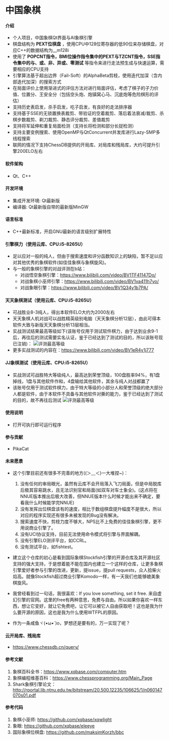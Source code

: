 # 中国象棋

#### 介绍
+ 个人项目，中国象棋Qt界面与AI象棋引擎
+ 棋盘结构为 **PEXT位棋盘** ，使用CPU中128位寄存器的低90位来存储棋盘，对应C++的数据结构为__m128i
+ 使用了 **POPCNT指令，BMI位操作指令集中的PEXT与TZCNT指令，SSE指令集中的与、或、非、异或、零测试** 等指令来进行走法预生成与快速运算，需要相应的CPU支持
+ 引擎算法基于超出边界（Fail-Soft）的AlphaBeta剪枝，使用迭代加深（含内部迭代加深）的搜索方式
+ 在局面评价上使用渐进式的评估方法对进行局面评估，考虑了棋子的子力价值、位置分、王安全分（包括空头炮、炮镇窝心马、沉底炮等危险棋形的评估）
+ 支持历史表启发，杀手启发，吃子启发，有良好的走法排序器
+ 支持基于SSE的无锁置换表裁剪、带验证的空着裁剪、落后着法衰减/裁剪、杀棋步数裁剪、剃刀裁剪、静态评分裁剪、差值裁剪
+ 支持将军延伸和重复局面检测（支持长将检测和部分长捉检测）
+ 支持主要变例搜索、使用OpenMP与QtConcurrent并发库进行Lazy-SMP多线程搜索
+ 联网的情况下支持ChessDB提供的开局库、对局库和残局库，大约可提升引擎200ELO左右

#### 软件架构
+ Qt、C++

#### 开发环境
+ 集成开发环境: Qt最新版
+ 编译器: Qt最新版自带的最新版MinGW 

#### 语言标准
+ C++最新标准，开启GNU最新的语言级别扩展特性

#### 引擎棋力（使用云库、CPU:i5-8265U）
+ 足以应对一般的纯人，但由于搜索速度和评分函数知识上的缺陷，暂不足以应对其他优秀的象棋软件(如佳佳象棋与象棋旋风)。
+ 与一般的象棋引擎的对战评测在b站：
    + 对战悟空象棋引擎：https://www.bilibili.com/video/BV1TF41147Do/ 
    + 对战象棋小巫师引擎：https://www.bilibili.com/video/BV1va411h7yo/ 
    + 对战象眼引擎：https://www.bilibili.com/video/BV1Q34y1b7PA/

#### 天天象棋测试（使用云库、CPU:i5-8265U）
+ 可战胜业8-3纯人，得出本软件ELO大约为2000左右
+ 天天象棋人机对战可以战胜精英级别电脑（天天象棋分析12层），由此可得本软件大致与新版天天象棋分析13层相当。
+ 实战测试结果最高等级如下(该账号仅用于测试软件棋力，由于达到业余9-1后，再往后的测试需要实名认证，鉴于已经达到了测试的目的，所以该账号现已注销)：
![评测最高等级](https://images.gitee.com/uploads/images/2021/0823/185211_45f94b91_7628839.jpeg "QQ图片20210823185009.jpg")
+ 更多实战测试的内容在：https://www.bilibili.com/video/BV1eR4y1j777

#### JJ象棋测试（使用云库、CPU:i5-8265U）
+ 实战测试可战胜特大等级纯人，最高达到荣誉顶级，100盘胜率94%，有1盘掉线，1盘与其他软件作和，4盘输给其他软件，其余与纯人对战都赢了
+ 该账号仅用于测试软件棋力，由于特大等级的小部分人和荣誉顶级的绝大部分人都是软件，由于本软件不具备与其他软件对撕的能力，鉴于已经达到了测试的目的，故不再往后测试
![评测最高等级](https://images.gitee.com/uploads/images/2021/0921/212032_434c1039_7628839.jpeg "Screenshot_2021-09-21-21-16-53-960_cn.jj.chess.mi.jpg")

#### 使用说明
+ 打开可执行即可运行程序

#### 参与贡献
+ PikaCat

#### 未来愿景
+ 这个引擎目前还有很多不完善的地方((＞﹏＜)一大堆捏~)：
    1. 没有任何的审局眼光，虽然有云库不会开局落入飞刀局面，但是中局脱库后极其容易跳水，且无法识别官和局面(如双车对车士象全)。(这点将在NNUE版本推出后极大改善，但NNUE版本什么时候才能出来不确定，要看我什么时候能学完NNUE)
    2. 没有发挥出位棋盘该有的速度，相比于数组棋盘提升幅度不是很大，所以对应的程序实现还有很多未被发现的Bug没有解决。
    3. 搜索速度不快，剪枝力度不够大，NPS比不上免费的佳佳象棋引擎，更不用说商业引擎了。
    4. 没有UCI协议支持，目前无法使用命令模式将引擎与界面解耦。
    5. 没有引擎ELO测评平台，如CCRL。
    6. 没有测试平台，如fishtest。

+ 建立这个仓库的初心是看到国际象棋Stockfish引擎的开源仓库及其开源社区支持的强大支持，于是想着能不能在国内也建立一个这样的仓库，让更多象棋引擎爱好者参与引擎的改进，更新，提issue，提pull requests，众人拾柴火焰高。就像Stockfish超过商业引擎Komodo一样，有一天我们也能够媲美象棋旋风。
+ 我曾经看到过一句话，我很喜欢：If you love something, set it free. 来自虚幻引擎的官网。这里的free有两种意思，免费与自由。所以如果你喜欢一样东西，想让它变好，就让它免费吧，让它可以被它人自由获取吧！这也是我为什么要开源的原因，这也是我为什么使用WTFPL的原因。
+ 作为一条咸鱼ヾ(•ω•`)o，梦想还是要有的，万一实现了呢？

#### 云开局库、残局库
+ https://www.chessdb.cn/query/

#### 参考文献
1. 象棋百科全书：https://www.xqbase.com/computer.htm
2. 象棋编程维基百科：https://www.chessprogramming.org/Main_Page
3. Shark象棋引擎论文：http://rportal.lib.ntnu.edu.tw/bitstream/20.500.12235/106625/1/n060147070s01.pdf

#### 参考代码
1. 象棋小巫师: https://github.com/xqbase/xqwlight
2. 象眼: https://github.com/xqbase/eleeye
3. 国际象棋位棋盘: https://github.com/maksimKorzh/bbc